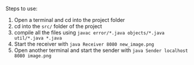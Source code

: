 Steps to use:
1. Open a terminal and cd into the project folder
2. cd into the `src/` folder of the project
3. compile all the files using 
`javac error/*.java objects/*.java util/*.java *.java`
4. Start the receiver with `java Receiver 8080 new_image.png`
5. Open another terminal and start the sender with `java Sender localhost 8080 image.png`
